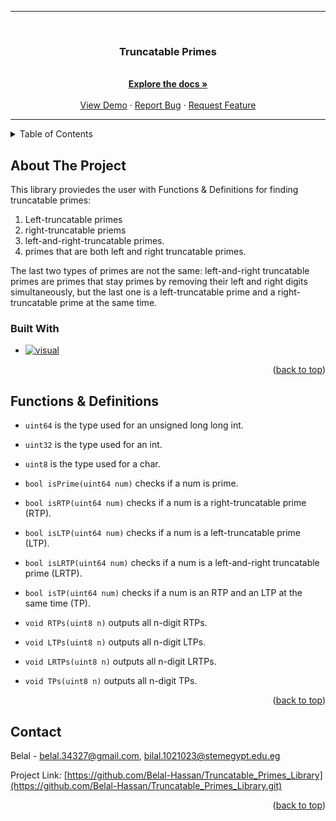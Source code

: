 <a name="readme-top"></a>
<hr>
<br />
<div align="center">
  <a href="https://github.com/Belal-Hassan/Truncatable_Primes_Library">
  </a>
<h3 align="center">Truncatable Primes</h3>
  <p align="center">
    <br />
    <a href="https://github.com/Belal-Hassan/Truncatable_Primes_Library"><strong>Explore the docs »</strong></a>
    <br />
    <br />
    <a href="https://github.com/Belal-Hassan/Truncatable_Primes_Library">View Demo</a>
    ·
    <a href="https://github.com/Belal-Hassan/Truncatable_Primes_Library/issues">Report Bug</a>
    ·
    <a href="https://github.com/Belal-Hassan/Truncatable_Primes_Library/issues">Request Feature</a>
  </p>
</div>
<hr>


<details>
  <summary>Table of Contents</summary>
  <ol>
    <li>
      <a href="#About-The-Project">About The Project</a>
      <ul>
        <li><a href="#Built-With">Built With</a></li>
      </ul>
    </li>
    <li>
      <a href="#Functions & Definitions">Functions & Definitions</a>
    </li>
    <li><a href="#Contact">Contact</a></li>
  </ol>
</details>

## About The Project

This library proviedes the user with Functions & Definitions for finding truncatable primes: 

1. Left-truncatable primes
2. right-truncatable priems
3. left-and-right-truncatable primes.
4. primes that are both left and right truncatable primes. 

The last two types of primes are not the same: left-and-right truncatable primes are primes that stay primes by removing their left and right digits simultaneously, but the last one is a left-truncatable prime and a right-truncatable prime at the same time. 

### Built With

* [![visual][visual.js]][visual-url]
<p align="right">(<a href="#readme-top">back to top</a>)</p>

## Functions & Definitions

* `uint64` is the type used for an unsigned long long int.

* `uint32` is the type used for an int.

* `uint8` is the type used for a char.

* `bool isPrime(uint64 num)` checks if a num is prime.

* `bool isRTP(uint64 num)` checks if a num is a right-truncatable prime (RTP).

* `bool isLTP(uint64 num)` checks if a num is a left-truncatable prime (LTP).

* `bool isLRTP(uint64 num)` checks if a num is a left-and-right truncatable prime (LRTP).

* `bool isTP(uint64 num)` checks if a num is an RTP and an LTP at the same time (TP).

* `void RTPs(uint8 n)` outputs all n-digit RTPs. 

* `void LTPs(uint8 n)` outputs all n-digit LTPs. 

* `void LRTPs(uint8 n)` outputs all n-digit LRTPs.

* `void TPs(uint8 n)` outputs all n-digit TPs.
<p align="right">(<a href="#readme-top">back to top</a>)</p>

## Contact

Belal - belal.34327@gmail.com, bilal.1021023@stemegypt.edu.eg

Project Link: [https://github.com/Belal-Hassan/Truncatable_Primes_Library](https://github.com/Belal-Hassan/Truncatable_Primes_Library.git)
<p align="right">(<a href="#readme-top">back to top</a>)</p>

[visual.js]: https://img.shields.io/badge/Visual-Studio?style=for-the-badge&logo=visual%20studio&logoColor=800080&labelColor=000000&color=000000
[visual-url]: https://visualstudio.microsoft.com
